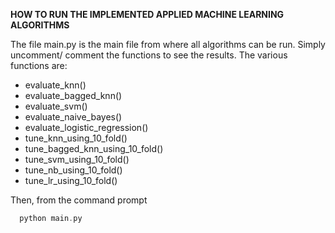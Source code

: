 
**HOW TO RUN THE IMPLEMENTED APPLIED MACHINE LEARNING ALGORITHMS**

The file main.py is the main file from where all algorithms can be run. Simply uncomment/ comment the functions to see the results.
The various functions are:
* evaluate_knn()
* evaluate_bagged_knn()
* evaluate_svm()
* evaluate_naive_bayes()
* evaluate_logistic_regression()
* tune_knn_using_10_fold()
* tune_bagged_knn_using_10_fold()
* tune_svm_using_10_fold()
* tune_nb_using_10_fold()
* tune_lr_using_10_fold() 

Then, from the command prompt
```c
  python main.py
```
